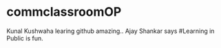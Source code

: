 # commclassroomOP

Kunal Kushwaha learing github amazing..
Ajay Shankar says  #Learning in Public is fun.
